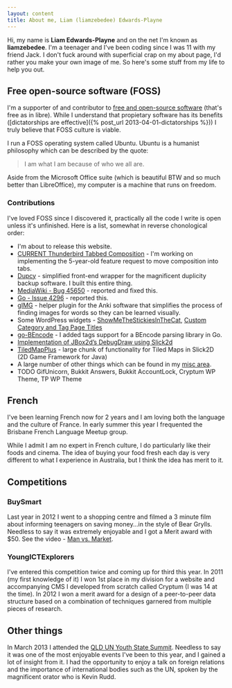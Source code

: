 ```yaml
---
layout: content
title: About me, Liam (liamzebedee) Edwards-Playne
---
```

Hi, my name is **Liam Edwards-Playne** and on the net I'm known as **liamzebedee**. I'm a teenager and I've been coding since I was 11 with my friend Jack. I don't fuck around with superficial crap on my about page, I'd rather you make your own image of me. So here's some stuff from my life to help you out.

## Free open-source software (FOSS)
I'm a supporter of and contributor to [free and open-source software](http://www.gnu.org/philosophy/free-sw.html) (that's free as in libre). While I understand that propietary software has its benefits ([dictatorships are effective]({% post_url 2013-04-01-dictatorships %})) I truly believe that FOSS culture is viable.

I run a FOSS operating system called Ubuntu. Ubuntu is a humanist philosophy which can be described by the quote:

> I am what I am because of who we all are.

Aside from the Microsoft Office suite (which is beautiful BTW and so much better than LibreOffice), my computer is a machine that runs on freedom. 

### Contributions
I've loved FOSS since I discovered it, practically all the code I write is open unless it's unfinished. Here is a list, somewhat in reverse chonological order:

* I'm about to release this website. 
* [CURRENT Thunderbird Tabbed Composition](https://bugzilla.mozilla.org/show_bug.cgi?id=449299) - I'm working on implementing the 5-year-old feature request to move composition into tabs. 
* [Dupcy](https://github.com/liamzebedee/dupcy) - simplified front-end wrapper for the magnificent duplicity backup software. I built this entire thing.
* [MediaWiki - Bug 45650](https://bugzilla.wikimedia.org/show_bug.cgi?id=4565) - reported and fixed this.
* [Go - Issue 4296](https://code.google.com/p/go/issues/detail?id=4296) - reported this.
* [gIMG](https://github.com/liamzebedee/misc/tree/master/gimg) - helper plugin for the Anki software that simplifies the process of finding images for words so they can be learned visually. 
* Some WordPress widgets - [ShowMeTheStickiesInTheCat](http://wordpress.org/extend/plugins/showmethestickiesinthecat/), [Custom Category and Tag Page Titles](http://wordpress.org/extend/plugins/custom-category-and-tag-page-titles/)
* [go-BEncode](https://github.com/liamzebedee/bencode) - I added tags support for a BEncode parsing library in Go. 
* [Implementation of JBox2d’s DebugDraw using Slick2d](https://gist.github.com/3074904)
* [TiledMapPlus](https://bitbucket.org/liamzebedee/slick) - large chunk of functionality for Tiled Maps in Slick2D (2D Game Framework for Java)
* A large number of other things which can be found in my [misc area](https://github.com/liamzebedee/misc). 
* TODO GifUnicorn, Bukkit Answers, Bukkit AccountLock, Cryptum WP Theme, TP WP Theme

## French
I've been learning French now for 2 years and I am loving both the language and the culture of France. In early summer this year I frequented the Brisbane French Language Meetup group. 

While I admit I am no expert in French culture, I do particularly like their foods and cinema. The idea of buying your food fresh each day is very different to what I experience in Australia, but I think the idea has merit to it.

## Competitions
### BuySmart
Last year in 2012 I went to a shopping centre and filmed a 3 minute film about informing teenagers on saving money...in the style of Bear Grylls. Needless to say it was extremely enjoyable and I got a Merit award with $50. See the video - [Man vs. Market](https://www.youtube.com/watch?v=ECTO2J74GFw). 

### YoungICTExplorers
I've entered this competition twice and coming up for third this year. In 2011 (my first knowledge of it) I won 1st place in my division for a website and accompanying CMS I developed from scratch called Cryptum (I was 14 at the time). In 2012 I won a merit award for a design of a peer-to-peer data structure based on a combination of techniques garnered from multiple pieces of research.

## Other things
In March 2013 I attended the [QLD UN Youth State Summit](http://www.unyouth.org.au/qld/summit/queensland-state-summit/). Needless to say it was one of the most enjoyable events I've been to this year, and I gained a lot of insight from it. I had the opportunity to enjoy a talk on foreign relations and the importance of international bodies such as the UN, spoken by the magnificent orator who is Kevin Rudd. 
